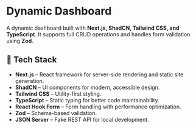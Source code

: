 # Dynamic Dashboard

A dynamic dashboard built with **Next.js, ShadCN, Tailwind CSS, and TypeScript**. It supports full CRUD operations and handles form validation using **Zod**.

## 🚀 Tech Stack
- **Next.js** – React framework for server-side rendering and static site generation.
- **ShadCN** – UI components for modern, accessible design.
- **Tailwind CSS** – Utility-first styling.
- **TypeScript** – Static typing for better code maintainability.
- **React Hook Form** – Form handling with performance optimization.
- **Zod** – Schema-based validation.
- **JSON Server** – Fake REST API for local development.
